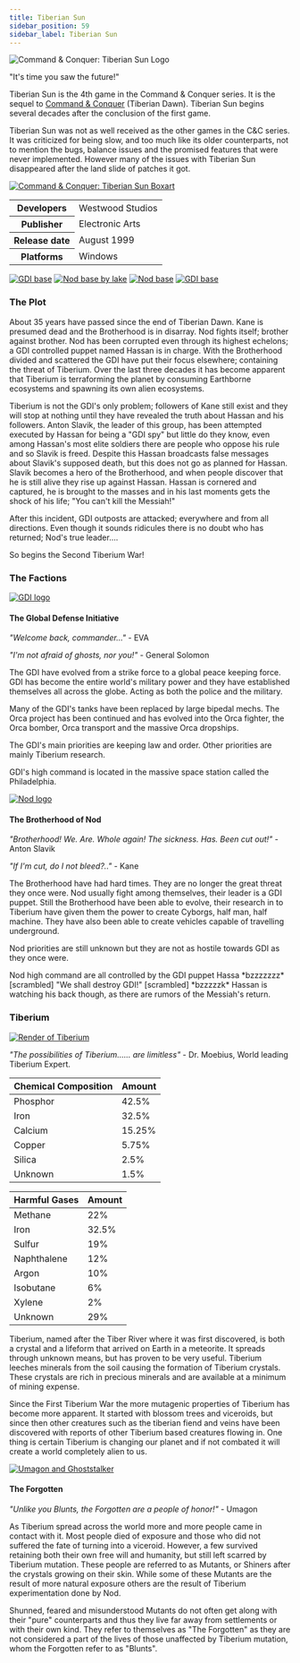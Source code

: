 ```yaml
---
title: Tiberian Sun
sidebar_position: 59
sidebar_label: Tiberian Sun
---
```


![Command & Conquer: Tiberian Sun Logo](https://cdn.cnc-comm.com/theme//assets/images/tslogo.png)

"It's time you saw the future!"

Tiberian Sun is the 4th game in the Command & Conquer series. It is the sequel to [Command & Conquer](https://cnc-comm.com/command-and-conquer) (Tiberian Dawn). Tiberian Sun begins several decades after the conclusion of the first game.

Tiberian Sun was not as well received as the other games in the C&C series. It was criticized for being slow, and too much like its older counterparts, not to mention the bugs, balance issues and the promised features that were never implemented. However many of the issues with Tiberian Sun disappeared after the land slide of patches it got.

[![Command & Conquer: Tiberian Sun Boxart](https://cdn.cnc-comm.com/assets/tiberian-sun/tsbox-thumb.png)](https://cdn.cnc-comm.com/assets/tiberian-sun/tsbox.png "Command & Conquer: Tiberian Sun Boxart")

<table><tbody><tr><th>Developers</th><td>Westwood Studios</td></tr><tr><th>Publisher</th><td>Electronic Arts</td></tr><tr><th>Release date</th><td>August 1999</td></tr><tr><th>Platforms</th><td>Windows</td></tr></tbody></table>

[![GDI base](https://cdn.cnc-comm.com/gallery/tiberian-sun/Screenshots/Fanmade/tsdemo.png)](https://cdn.cnc-comm.com/gallery/tiberian-sun/Screenshots/Fanmade/tsdemo.png "GDI base") [![Nod base by lake](https://cdn.cnc-comm.com/gallery/tiberian-sun/Screenshots/Fanmade/tsshot.jpg)](https://cdn.cnc-comm.com/gallery/tiberian-sun/Screenshots/Fanmade/tsshot.jpg "Nod base by lake") [![Nod base](https://cdn.cnc-comm.com/gallery/tiberian-sun/Screenshots/Fanmade/i1.jpg)](https://cdn.cnc-comm.com/gallery/tiberian-sun/Screenshots/Fanmade/i1.jpg "Nod base") [![GDI base](https://cdn.cnc-comm.com/gallery/tiberian-sun/Screenshots/Fanmade/hammerfest.jpg)](https://cdn.cnc-comm.com/gallery/tiberian-sun/Screenshots/Fanmade/hammerfest.jpg "GDI base")

### The Plot

About 35 years have passed since the end of Tiberian Dawn. Kane is presumed dead and the Brotherhood is in disarray. Nod fights itself; brother against brother. Nod has been corrupted even through its highest echelons; a GDI controlled puppet named Hassan is in charge. With the Brotherhood divided and scattered the GDI have put their focus elsewhere; containing the threat of Tiberium. Over the last three decades it has become apparent that Tiberium is terraforming the planet by consuming Earthborne ecosystems and spawning its own alien ecosystems.

Tiberium is not the GDI's only problem; followers of Kane still exist and they will stop at nothing until they have revealed the truth about Hassan and his followers. Anton Slavik, the leader of this group, has been attempted executed by Hassan for being a "GDI spy" but little do they know, even among Hassan's most elite soldiers there are people who oppose his rule and so Slavik is freed. Despite this Hassan broadcasts false messages about Slavik's supposed death, but this does not go as planned for Hassan. Slavik becomes a hero of the Brotherhood, and when people discover that he is still alive they rise up against Hassan. Hassan is cornered and captured, he is brought to the masses and in his last moments gets the shock of his life; "You can't kill the Messiah!"

After this incident, GDI outposts are attacked; everywhere and from all directions. Even though it sounds ridicules there is no doubt who has returned; Nod's true leader....

So begins the Second Tiberium War!

### The Factions

[![GDI logo](https://cdn.cnc-comm.com/assets/tiberian-sun/gdi-thumb.png)](https://cdn.cnc-comm.com/assets/tiberian-sun/gdi.png "GDI logo")

#### The Global Defense Initiative

_"Welcome back, commander..."_ \- EVA

_"I'm not afraid of ghosts, nor you!"_ \- General Solomon

The GDI have evolved from a strike force to a global peace keeping force. GDI has become the entire world's military power and they have established themselves all across the globe. Acting as both the police and the military.

Many of the GDI's tanks have been replaced by large bipedal mechs. The Orca project has been continued and has evolved into the Orca fighter, the Orca bomber, Orca transport and the massive Orca dropships.

The GDI's main priorities are keeping law and order. Other priorities are mainly Tiberium research.

GDI's high command is located in the massive space station called the Philadelphia.

[![Nod logo](https://cdn.cnc-comm.com/assets/tiberian-sun/nod-thumb.png)](https://cdn.cnc-comm.com/assets/tiberian-sun/nod.png "Nod logo")

#### The Brotherhood of Nod

_"Brotherhood! We. Are. Whole again! The sickness. Has. Been cut out!"_ - Anton Slavik

_"If I'm cut, do I not bleed?.."_ - Kane

The Brotherhood have had hard times. They are no longer the great threat they once were. Nod usually fight among themselves, their leader is a GDI puppet. Still the Brotherhood have been able to evolve, their research in to Tiberium have given them the power to create Cyborgs, half man, half machine. They have also been able to create vehicles capable of travelling underground.

Nod priorities are still unknown but they are not as hostile towards GDI as they once were.

Nod high command are all controlled by the GDI puppet Hassa \*bzzzzzzz\* \[scrambled\] "We shall destroy GDI!" \[scrambled\] \*bzzzzzk\* Hassan is watching his back though, as there are rumors of the Messiah's return.

### Tiberium

[![Render of Tiberium](https://cdn.cnc-comm.com/assets/tiberian-sun/tiberium.png)](https://cdn.cnc-comm.com/assets/tiberian-sun/tiberium.png "Render of Tiberium")

_"The possibilities of Tiberium...... are limitless"_ - Dr. Moebius, World leading Tiberium Expert.

| Chemical Composition | Amount |
| --- | --- |
| Phosphor | 42.5% |
| Iron | 32.5% |
| Calcium | 15.25% |
| Copper | 5.75% |
| Silica | 2.5% |
| Unknown | 1.5% |

| Harmful Gases | Amount |
| --- | --- |
| Methane | 22% |
| Iron | 32.5% |
| Sulfur | 19% |
| Naphthalene | 12% |
| Argon | 10% |
| Isobutane | 6% |
| Xylene | 2% |
| Unknown | 29% |

Tiberium, named after the Tiber River where it was first discovered, is both a crystal and a lifeform that arrived on Earth in a meteorite. It spreads through unknown means, but has proven to be very useful. Tiberium leeches minerals from the soil causing the formation of Tiberium crystals. These crystals are rich in precious minerals and are available at a minimum of mining expense.

Since the First Tiberium War the more mutagenic properties of Tiberium has become more apparent. It started with blossom trees and viceroids, but since then other creatures such as the tiberian fiend and veins have been discovered with reports of other Tiberium based creatures flowing in. One thing is certain Tiberium is changing our planet and if not combated it will create a world completely alien to us.

[![Umagon and Ghoststalker](https://cdn.cnc-comm.com/assets/tiberian-sun/mutants-thumb.png)](https://cdn.cnc-comm.com/assets/tiberian-sun/mutants.png "Umagon and Ghoststalker")

#### The Forgotten

_"Unlike you Blunts, the Forgotten are a people of honor!"_ - Umagon

As Tiberium spread across the world more and more people came in contact with it. Most people died of exposure and those who did not suffered the fate of turning into a viceroid. However, a few survived retaining both their own free will and humanity, but still left scarred by Tiberium mutation. These people are referred to as Mutants, or Shiners after the crystals growing on their skin. While some of these Mutants are the result of more natural exposure others are the result of Tiberium experimentation done by Nod.

Shunned, feared and misunderstood Mutants do not often get along with their "pure" counterparts and thus they live far away from settlements or with their own kind. They refer to themselves as "The Forgotten" as they are not considered a part of the lives of those unaffected by Tiberium mutation, whom the Forgotten refer to as "Blunts".